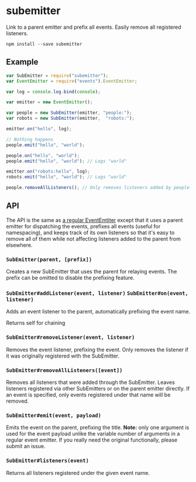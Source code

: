 # subemitter
Link to a parent emitter and prefix all events. Easily remove all registered listeners.

```
npm install --save subemitter
```

## Example

```javascript
var SubEmitter = require("subemitter");
var EventEmitter = require("events").EventEmitter;

var log = console.log.bind(console);

var emitter = new EventEmitter();

var people = new SubEmitter(emitter, "people:");
var robots = new SubEmitter(emitter,  "robots:");

emitter.on("hello", log);

// Nothing happens
people.emit("hello", "world");

people.on("hello", "world");
people.emit("hello", "world"); // Logs "world"

emitter.on("robots:hello", log);
robots.emit("hello", "world"); // Logs "world"

people.removeAllListeners(); // Only removes listeners added by people
```

## API
The API is the same as [a regular EventEmtiter](https://nodejs.org/api/events.html) except that it uses a parent emitter for dispatching the events, prefixes all events (useful for namespacing), and keeps track of its own listeners so that it's easy to remove all of them while not affecting listeners added to the parent from elsewhere.

### `SubEmitter(parent, [prefix])`
Creates a new SubEmitter that uses the parent for relaying events. The prefix can be omitted to disable the prefixing feature.

### `SubEmitter#addListener(event, listener)` `SubEmitter#on(event, listener)`
Adds an event listener to the parent, automatically prefixing the event name.

Returns self for chaining

### `SubEmitter#removeListener(event, listener)`
Removes the event listener, prefixing the event. Only removes the listener if it was originally registered with the SubEmitter.

### `SubEmitter#removeAllListeners([event])`
Removes all listeners that were added through the SubEmitter. Leaves listeners registered via other SubEmitters or on the parent emitter directly. If an event is specified, only events registered under that name will be removed.

### `SubEmitter#emit(event, payload)`
Emits the event on the parent, prefixing the title. **Note:** only one argument is used for the event payload unlike the variable number of arguments in a regular event emitter. If you really need the original functionally, please submit an issue.

### `SubEmitter#listeners(event)`
Returns all listeners registered under the given event name.
